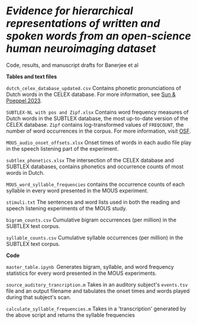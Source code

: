 # *Evidence for hierarchical representations of written and spoken words from an open-science human neuroimaging dataset*

Code, results, and manuscript drafts for Banerjee et al

**Tables and text files**

`dutch_celex_database_updated.csv` Contains phonetic pronunciations of Dutch words in the CELEX database. For more information, see [Sun &amp; Poeppel 2023](https://www.pnas.org/doi/10.1073/pnas.2215710120?utm_source=TOC&utm_medium=ealert&TOC_v120_i36=&ref=d8253441).

`SUBTLEX-NL with pos and Zipf.xlsx` Contains word frequency measures of Dutch words in the SUBTLEX database, the most up-to-date version of the CELEX database. `Zipf` contains log-transformed values of `FREQCOUNT`, the number of word occurrences in the corpus. For more information, visit [OSF](https://osf.io/3d8cx/).

`MOUS_audio_onset_offsets.xlsx` Onset times of words in each audio file play in the speech listening part of the experiment.

`subtlex_phonetics.xlsx` The intersection of the CELEX database and SUBTLEX databases, contains phonetics and occurrence counts of most words in Dutch.

`MOUS_word_syllable_frequencies` contains the occurrence counts of each syllable in every word presented in the MOUS experiment.

`stimuli.txt` The sentences and word lists used in both the reading and speech listening experiments of the MOUS study.

`bigram_counts.csv` Cumulative bigram occurrences (per million) in the SUBTLEX text corpus.

`syllable_counts.csv` Cumulative syllable occurrences (per million) in the SUBTLEX text corpus.

**Code**

`master_table.ipynb `Generates bigram, syllable, and word frequency statistics for every word presented in the MOUS experiments.

`source_auditory_trancription.m` Takes in an auditory subject's `events.tsv` file and an output filename and tabulates the onset times and words played during that subject's scan.

`calculate_syllable_frequencies.m` Takes in a 'transcription' generated by the above script and returns the syllable frequencies
